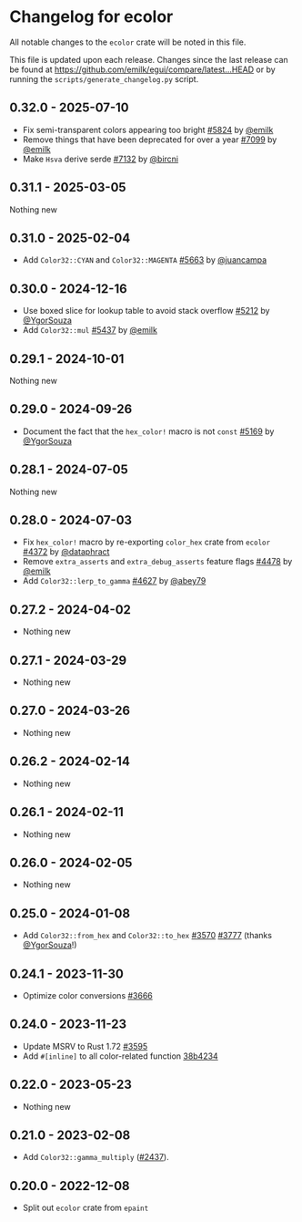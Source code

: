 # Changelog for ecolor
All notable changes to the `ecolor` crate will be noted in this file.


This file is updated upon each release.
Changes since the last release can be found at <https://github.com/emilk/egui/compare/latest...HEAD> or by running the `scripts/generate_changelog.py` script.


## 0.32.0 - 2025-07-10
* Fix semi-transparent colors appearing too bright [#5824](https://github.com/emilk/egui/pull/5824) by [@emilk](https://github.com/emilk)
* Remove things that have been deprecated for over a year [#7099](https://github.com/emilk/egui/pull/7099) by [@emilk](https://github.com/emilk)
* Make `Hsva` derive serde [#7132](https://github.com/emilk/egui/pull/7132) by [@bircni](https://github.com/bircni)


## 0.31.1 - 2025-03-05
Nothing new


## 0.31.0 - 2025-02-04
* Add `Color32::CYAN` and `Color32::MAGENTA` [#5663](https://github.com/emilk/egui/pull/5663) by [@juancampa](https://github.com/juancampa)


## 0.30.0 - 2024-12-16
* Use boxed slice for lookup table to avoid stack overflow [#5212](https://github.com/emilk/egui/pull/5212) by [@YgorSouza](https://github.com/YgorSouza)
* Add `Color32::mul` [#5437](https://github.com/emilk/egui/pull/5437) by [@emilk](https://github.com/emilk)


## 0.29.1 - 2024-10-01
Nothing new


## 0.29.0 - 2024-09-26
* Document the fact that the `hex_color!` macro is not `const` [#5169](https://github.com/emilk/egui/pull/5169) by [@YgorSouza](https://github.com/YgorSouza)


## 0.28.1 - 2024-07-05
Nothing new


## 0.28.0 - 2024-07-03
* Fix `hex_color!` macro by re-exporting `color_hex` crate from `ecolor` [#4372](https://github.com/emilk/egui/pull/4372) by [@dataphract](https://github.com/dataphract)
* Remove `extra_asserts` and `extra_debug_asserts` feature flags [#4478](https://github.com/emilk/egui/pull/4478) by [@emilk](https://github.com/emilk)
* Add `Color32::lerp_to_gamma` [#4627](https://github.com/emilk/egui/pull/4627) by [@abey79](https://github.com/abey79)


## 0.27.2 - 2024-04-02
* Nothing new


## 0.27.1 - 2024-03-29
* Nothing new


## 0.27.0 - 2024-03-26
* Nothing new


## 0.26.2 - 2024-02-14
* Nothing new


## 0.26.1 - 2024-02-11
* Nothing new


## 0.26.0 - 2024-02-05
* Nothing new


## 0.25.0 - 2024-01-08
* Add `Color32::from_hex` and `Color32::to_hex` [#3570](https://github.com/emilk/egui/pull/3570) [#3777](https://github.com/emilk/egui/pull/3777) (thanks [@YgorSouza](https://github.com/YgorSouza)!)


## 0.24.1 - 2023-11-30
* Optimize color conversions [#3666](https://github.com/emilk/egui/pull/3666)


## 0.24.0 - 2023-11-23
* Update MSRV to Rust 1.72 [#3595](https://github.com/emilk/egui/pull/3595)
* Add `#[inline]` to all color-related function [38b4234](https://github.com/emilk/egui/commit/38b4234c3282a7c044c18b77234ee8c204efe171)


## 0.22.0 - 2023-05-23
* Nothing new


## 0.21.0 - 2023-02-08
* Add `Color32::gamma_multiply` ([#2437](https://github.com/emilk/egui/pull/2437)).


## 0.20.0 - 2022-12-08
* Split out `ecolor` crate from `epaint`
